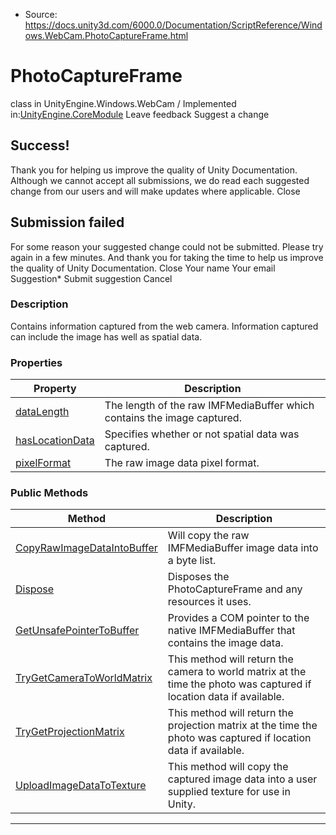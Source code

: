 * Source: https://docs.unity3d.com/6000.0/Documentation/ScriptReference/Windows.WebCam.PhotoCaptureFrame.html

# PhotoCaptureFrame
class in UnityEngine.Windows.WebCam
/
Implemented in:[UnityEngine.CoreModule](https://docs.unity3d.com/6000.0/Documentation/ScriptReference/UnityEngine.CoreModule.html)
Leave feedback
Suggest a change
## Success!
Thank you for helping us improve the quality of Unity Documentation. Although we cannot accept all submissions, we do read each suggested change from our users and will make updates where applicable.
Close
## Submission failed
For some reason your suggested change could not be submitted. Please <a>try again</a> in a few minutes. And thank you for taking the time to help us improve the quality of Unity Documentation.
Close
Your name Your email Suggestion* Submit suggestion
Cancel
### Description
Contains information captured from the web camera.
Information captured can include the image has well as spatial data.
### Properties
Property | Description  
---|---  
[dataLength](https://docs.unity3d.com/6000.0/Documentation/ScriptReference/Windows.WebCam.PhotoCaptureFrame-dataLength.html) | The length of the raw IMFMediaBuffer which contains the image captured.  
[hasLocationData](https://docs.unity3d.com/6000.0/Documentation/ScriptReference/Windows.WebCam.PhotoCaptureFrame-hasLocationData.html) | Specifies whether or not spatial data was captured.  
[pixelFormat](https://docs.unity3d.com/6000.0/Documentation/ScriptReference/Windows.WebCam.PhotoCaptureFrame-pixelFormat.html) | The raw image data pixel format.  
### Public Methods
Method | Description  
---|---  
[CopyRawImageDataIntoBuffer](https://docs.unity3d.com/6000.0/Documentation/ScriptReference/Windows.WebCam.PhotoCaptureFrame.CopyRawImageDataIntoBuffer.html) | Will copy the raw IMFMediaBuffer image data into a byte list.  
[Dispose](https://docs.unity3d.com/6000.0/Documentation/ScriptReference/Windows.WebCam.PhotoCaptureFrame.Dispose.html) | Disposes the PhotoCaptureFrame and any resources it uses.  
[GetUnsafePointerToBuffer](https://docs.unity3d.com/6000.0/Documentation/ScriptReference/Windows.WebCam.PhotoCaptureFrame.GetUnsafePointerToBuffer.html) | Provides a COM pointer to the native IMFMediaBuffer that contains the image data.  
[TryGetCameraToWorldMatrix](https://docs.unity3d.com/6000.0/Documentation/ScriptReference/Windows.WebCam.PhotoCaptureFrame.TryGetCameraToWorldMatrix.html) | This method will return the camera to world matrix at the time the photo was captured if location data if available.  
[TryGetProjectionMatrix](https://docs.unity3d.com/6000.0/Documentation/ScriptReference/Windows.WebCam.PhotoCaptureFrame.TryGetProjectionMatrix.html) | This method will return the projection matrix at the time the photo was captured if location data if available.  
[UploadImageDataToTexture](https://docs.unity3d.com/6000.0/Documentation/ScriptReference/Windows.WebCam.PhotoCaptureFrame.UploadImageDataToTexture.html) | This method will copy the captured image data into a user supplied texture for use in Unity.  
* * *
